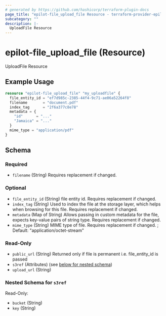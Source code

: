 ```yaml
---
# generated by https://github.com/hashicorp/terraform-plugin-docs
page_title: "epilot-file_upload_file Resource - terraform-provider-epilot-file"
subcategory: ""
description: |-
  UploadFile Resource
---
```


# epilot-file_upload_file (Resource)

UploadFile Resource

## Example Usage

```terraform
resource "epilot-file_upload_file" "my_uploadfile" {
  file_entity_id = "ef7d985c-2385-44f4-9c71-ae06a52264f8"
  filename       = "document.pdf"
  index_tag      = "2f6a377c8e78"
  metadata = {
    "id"      = "..."
    "Jamaica" = "..."
  }
  mime_type = "application/pdf"
}
```

<!-- schema generated by tfplugindocs -->
## Schema

### Required

- `filename` (String) Requires replacement if changed.

### Optional

- `file_entity_id` (String) file entity id. Requires replacement if changed.
- `index_tag` (String) Used to index the file at the storage layer, which helps when browsing for this file. Requires replacement if changed.
- `metadata` (Map of String) Allows passing in custom metadata for the file, expects key-value pairs of string type. Requires replacement if changed.
- `mime_type` (String) MIME type of file. Requires replacement if changed. ; Default: "application/octet-stream"

### Read-Only

- `public_url` (String) Returned only if file is permanent i.e. file_entity_id is passed
- `s3ref` (Attributes) (see [below for nested schema](#nestedatt--s3ref))
- `upload_url` (String)

<a id="nestedatt--s3ref"></a>
### Nested Schema for `s3ref`

Read-Only:

- `bucket` (String)
- `key` (String)
